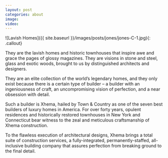 ```yaml
---
layout: post
categories: about
image:
video:
---
```


![Lavish Homes]({{ site.baseurl }}/images/posts/jones/jones-C-1.jpg){: .callout}

They are the lavish homes and historic townhouses that inspire awe and grace the pages of glossy magazines. They are visions in stone and steel, glass and exotic woods, brought to us by distinguished architects and designers.

They are an elite collection of the world’s legendary homes, and they only exist because there is a certain type of builder – a builder with an ingeniousness of craft, an uncompromising vision of perfection, and a near obsession with detail.

Such a builder is Xhema, hailed by Town & Country as one of the seven best builders of luxury homes in America. For over forty years, opulent residences and historically restored townhouses in New York and  Connecticut bear witness to the zeal and meticulous craftsmanship of Xhema construction.

To the flawless execution of architectural designs, Xhema brings a total suite of construction services, a  fully-integrated, permanently-staffed, all-inclusive building company that assures perfection from breaking  ground to the final detail.
